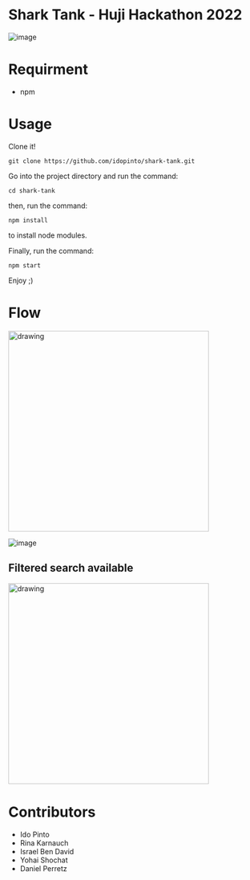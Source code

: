 # Shark Tank - Huji Hackathon 2022
![image](https://user-images.githubusercontent.com/71530633/187419395-f830dbdf-9e3d-46b3-9e7e-9d5a38faff01.png)

# Requirment
  * npm
  
# Usage

Clone it!
```
git clone https://github.com/idopinto/shark-tank.git
```

Go into the project directory and run the command:
```
cd shark-tank
```
then, run the command:
```
npm install
```
to install node modules.

Finally, run the command:
```
npm start
```
Enjoy ;)
# Flow 
<img src="https://user-images.githubusercontent.com/71530633/187422223-f7138637-6b7f-4671-b08a-c912d4030a58.png" alt="drawing" width="400"/>

![image](https://user-images.githubusercontent.com/71530633/187423893-4170e47f-67ae-47f8-901a-43be3d1dae18.jpg)

## Filtered search available

<img src="https://user-images.githubusercontent.com/71530633/187424734-2b3ccf8c-a59f-4a20-83f5-4eddc84fb4e2.png" alt="drawing" width="400"/>


# Contributors
* Ido Pinto
* Rina Karnauch
* Israel Ben David
* Yohai Shochat
* Daniel Perretz
